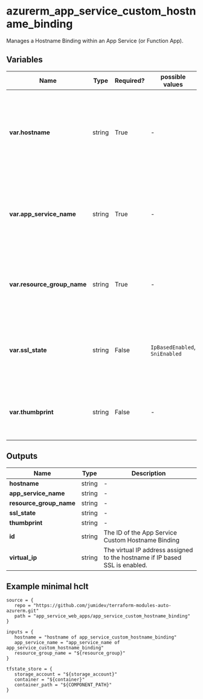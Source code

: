 # azurerm_app_service_custom_hostname_binding

Manages a Hostname Binding within an App Service (or Function App).

## Variables

| Name | Type | Required? |  possible values |  Description |
| ---- | ---- | --------- |  ----------- | ----------- |
| **var.hostname** | string | True | -  |  Specifies the Custom Hostname to use for the App Service, example `www.example.com`. Changing this forces a new resource to be created. | 
| **var.app_service_name** | string | True | -  |  The name of the App Service in which to add the Custom Hostname Binding. Changing this forces a new resource to be created. | 
| **var.resource_group_name** | string | True | -  |  The name of the resource group in which the App Service exists. Changing this forces a new resource to be created. | 
| **var.ssl_state** | string | False | `IpBasedEnabled`, `SniEnabled`  |  The SSL type. Possible values are `IpBasedEnabled` and `SniEnabled`. Changing this forces a new resource to be created. | 
| **var.thumbprint** | string | False | -  |  The SSL certificate thumbprint. Changing this forces a new resource to be created. | 



## Outputs

| Name | Type | Description |
| ---- | ---- | --------- | 
| **hostname** | string  | - | 
| **app_service_name** | string  | - | 
| **resource_group_name** | string  | - | 
| **ssl_state** | string  | - | 
| **thumbprint** | string  | - | 
| **id** | string  | The ID of the App Service Custom Hostname Binding | 
| **virtual_ip** | string  | The virtual IP address assigned to the hostname if IP based SSL is enabled. | 

## Example minimal hclt

```hcl
source = {
   repo = "https://github.com/jumidev/terraform-modules-auto-azurerm.git" 
   path = "app_service_web_apps/app_service_custom_hostname_binding" 
}

inputs = {
   hostname = "hostname of app_service_custom_hostname_binding" 
   app_service_name = "app_service_name of app_service_custom_hostname_binding" 
   resource_group_name = "${resource_group}" 
}

tfstate_store = {
   storage_account = "${storage_account}" 
   container = "${container}" 
   container_path = "${COMPONENT_PATH}" 
}


```